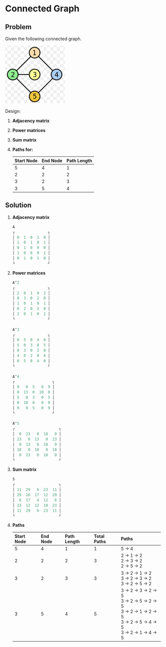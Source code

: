 # Connected Graph

## Problem

Given the following connected graph.

![Connected Graph](graph.png)

Design:

1. **Adjacency matrix**
1. **Power matrices**
1. **Sum matrix**
1. **Paths for:**

   | Start Node | End Node | Path Length |
   | ---------- | -------- | ----------- |
   | 5          | 4        | 1           |
   | 2          | 2        | 2           |
   | 3          | 2        | 3           |
   | 3          | 5        | 4           |

## Solution

1. **Adjacency matrix**

   ```julia
   A
   ┌               ┐
   │ 0  1  0  1  0 │
   │ 1  0  1  0  1 │
   │ 0  1  0  0  0 │
   │ 1  0  0  0  1 │
   │ 0  1  0  1  0 │
   └               ┘
   ```

1. **Power matrices**

   ```julia
   A^2
   ┌               ┐
   │ 2  0  1  0  2 │
   │ 0  3  0  2  0 │
   │ 1  0  1  0  1 │
   │ 0  2  0  2  0 │
   │ 2  0  1  0  2 │
   └               ┘

   A^3
   ┌               ┐
   │ 0  5  0  4  0 │
   │ 5  0  3  0  5 │
   │ 0  3  0  2  0 │
   │ 4  0  2  0  4 │
   │ 0  5  0  4  0 │
   └               ┘

   A^4
   ┌                 ┐
   │ 9   0  5   0  9 │
   │ 0  13  0  10  0 │
   │ 5   0  3   0  5 │
   │ 0  10  0   8  0 │
   │ 9   0  5   0  9 │
   └                 ┘

   A^5
   ┌                    ┐
   │  0  23   0  18   0 │
   │ 23   0  13   0  23 │
   │  0  13   0  10   0 │
   │ 18   0  10   0  18 │
   │  0  23   0  18   0 │
   └                    ┘
   ```

1. **Sum matrix**

   ```julia
   S
   ┌                    ┐
   │ 11  29   6  23  11 │
   │ 29  16  17  12  29 │
   │  6  17   4  12   6 │
   │ 23  12  12  10  23 │
   │ 11  29   6  23  11 │
   └                    ┘
   ```

1. **Paths**

   | Start Node | End Node | Path Length | Total Paths | Paths                                                                                                                             |
   | ---------- | -------- | ----------- | ----------- | --------------------------------------------------------------------------------------------------------------------------------- |
   | 5          | 4        | 1           | 1           | 5 -> 4                                                                                                                            |
   | 2          | 2        | 2           | 3           | 2 -> 1 -> 2 <br> 2 -> 3 -> 2 <br> 2 -> 5 -> 2                                                                                     |
   | 3          | 2        | 3           | 3           | 3 -> 2 -> 1 -> 2 <br> 3 -> 2 -> 3 -> 2 <br> 3 -> 2 -> 5 -> 2                                                                      |
   | 3          | 5        | 4           | 5           | 3 -> 2 -> 3 -> 2 -> 5 <br> 3 -> 2 -> 5 -> 2 -> 5 <br> 3 -> 2 -> 1 -> 2 -> 5 <br> 3 -> 2 -> 5 -> 4 -> 5 <br> 3 -> 2 -> 1 -> 4 -> 5 |
